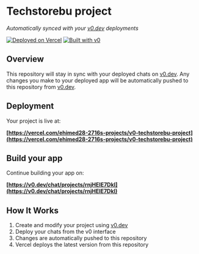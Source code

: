 # Techstorebu project

*Automatically synced with your [v0.dev](https://v0.dev) deployments*

[![Deployed on Vercel](https://img.shields.io/badge/Deployed%20on-Vercel-black?style=for-the-badge&logo=vercel)](https://vercel.com/ehimed28-2716s-projects/v0-techstorebu-project)
[![Built with v0](https://img.shields.io/badge/Built%20with-v0.dev-black?style=for-the-badge)](https://v0.dev/chat/projects/rnjHEIE7DkI)

## Overview

This repository will stay in sync with your deployed chats on [v0.dev](https://v0.dev).
Any changes you make to your deployed app will be automatically pushed to this repository from [v0.dev](https://v0.dev).

## Deployment

Your project is live at:

**[https://vercel.com/ehimed28-2716s-projects/v0-techstorebu-project](https://vercel.com/ehimed28-2716s-projects/v0-techstorebu-project)**

## Build your app

Continue building your app on:

**[https://v0.dev/chat/projects/rnjHEIE7DkI](https://v0.dev/chat/projects/rnjHEIE7DkI)**

## How It Works

1. Create and modify your project using [v0.dev](https://v0.dev)
2. Deploy your chats from the v0 interface
3. Changes are automatically pushed to this repository
4. Vercel deploys the latest version from this repository